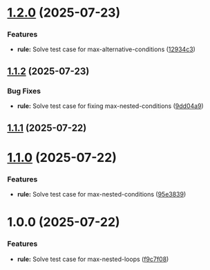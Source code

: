 # [1.2.0](https://github.com/rizqyfahmi/eslint-plugin-essential/compare/v1.1.2...v1.2.0) (2025-07-23)


### Features

* **rule:** Solve test case for max-alternative-conditions ([12934c3](https://github.com/rizqyfahmi/eslint-plugin-essential/commit/12934c3002e1585d6ec73756bc8fd63658a3c59f))

## [1.1.2](https://github.com/rizqyfahmi/eslint-plugin-essential/compare/v1.1.1...v1.1.2) (2025-07-23)


### Bug Fixes

* **rule:** Solve test case for fixing max-nested-conditions ([9dd04a9](https://github.com/rizqyfahmi/eslint-plugin-essential/commit/9dd04a96a721aebab63b85ffd5edaf9a46be8f67))

## [1.1.1](https://github.com/rizqyfahmi/eslint-plugin-essential/compare/v1.1.0...v1.1.1) (2025-07-22)

# [1.1.0](https://github.com/rizqyfahmi/eslint-plugin-essential/compare/v1.0.0...v1.1.0) (2025-07-22)


### Features

* **rule:** Solve test case for max-nested-conditions ([95e3839](https://github.com/rizqyfahmi/eslint-plugin-essential/commit/95e383996a3221f54a6b7e34cae1fea4ab66ca04))

# 1.0.0 (2025-07-22)


### Features

* **rule:** Solve test case for max-nested-loops ([f9c7f08](https://github.com/rizqyfahmi/eslint-plugin-essential/commit/f9c7f08c2e88c370173637a2be20666aa36d94f8))
